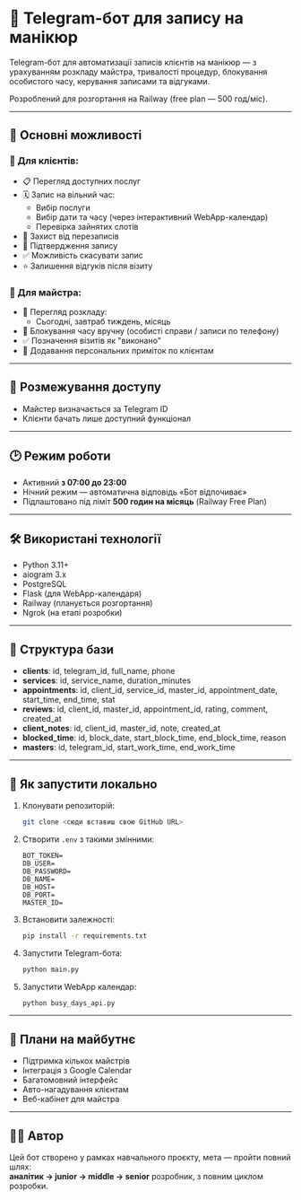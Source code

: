 
# 💅 Telegram-бот для запису на манікюр

Telegram-бот для автоматизації записів клієнтів на манікюр — з урахуванням розкладу майстра, тривалості процедур, блокування особистого часу, керування записами та відгуками.

Розроблений для розгортання на Railway (free plan — 500 год/міс).

---

## 📌 Основні можливості

### 👩 Для клієнтів:
- 📋 Перегляд доступних послуг
- 🗓 Запис на вільний час:
  - Вибір послуги
  - Вибір дати та часу (через інтерактивний WebApp-календар)
  - Перевірка зайнятих слотів
- 🛑 Захист від перезаписів
- 🔔 Підтвердження запису
- ✅ Можливість скасувати запис
- ⭐ Залишення відгуків після візиту

### 💼 Для майстра:
- 📅 Перегляд розкладу:
  - Сьогодні, завтраб тиждень, місяць
- 🚫 Блокування часу вручну (особисті справи / записи по телефону)
- ✅ Позначення візитів як "виконано"
- 📝 Додавання персональних приміток по клієнтам

---

## 🔐 Розмежування доступу

- Майстер визначається за Telegram ID
- Клієнти бачать лише доступний функціонал

---

## 🕑 Режим роботи

- Активний **з 07:00 до 23:00**
- Нічний режим — автоматична відповідь «Бот відпочиває»
- Підлаштовано під ліміт **500 годин на місяць** (Railway Free Plan)

---

## 🛠️ Використані технології

- Python 3.11+
- aiogram 3.x
- PostgreSQL
- Flask (для WebApp-календаря)
- Railway (планується розгортання)
- Ngrok (на етапі розробки)

---

## 📂 Структура бази

- **clients**: id, telegram_id, full_name, phone
- **services**: id, service_name, duration_minutes
- **appointments**: id, client_id, service_id, master_id, appointment_date, start_time, end_time, stat
- **reviews**: id, client_id, master_id, appointment_id, rating, comment, created_at
- **client_notes**: id, client_id, master_id, note, created_at
- **blocked_time**: id, block_date, start_block_time, end_block_time, reason
- **masters**: id, telegram_id, start_work_time, end_work_time

---

## 🚀 Як запустити локально

1. Клонувати репозиторій:
    ```bash
    git clone <сюди вставиш свою GitHub URL>
    ```

2. Створити `.env` з такими змінними:
    ```
    BOT_TOKEN=
    DB_USER=
    DB_PASSWORD=
    DB_NAME=
    DB_HOST=
    DB_PORT=
    MASTER_ID=
    ```

3. Встановити залежності:
    ```bash
    pip install -r requirements.txt
    ```

4. Запустити Telegram-бота:
    ```bash
    python main.py
    ```

5. Запустити WebApp календар:
    ```bash
    python busy_days_api.py
    ```

---

## 🔮 Плани на майбутнє

- Підтримка кількох майстрів
- Інтеграція з Google Calendar
- Багатомовний інтерфейс
- Авто-нагадування клієнтам
- Веб-кабінет для майстра

---

## 🧑‍💻 Автор

Цей бот створено у рамках навчального проєкту, мета — пройти повний шлях:  
**аналітик → junior → middle → senior** розробник, з повним циклом розробки.

